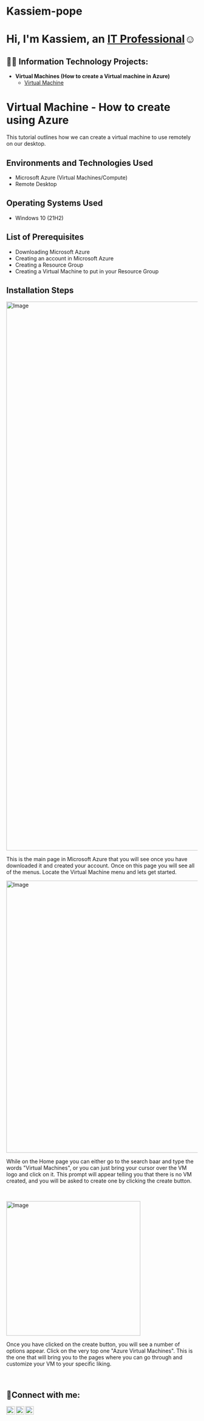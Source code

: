 # Kassiem-pope
<h1>Hi, I'm Kassiem, an <a href="https://linkedin.com/in/kassiem">IT Professional</a>☺</h1>

<h2>👨‍💻 Information Technology Projects:</h2>

- <b>Virtual Machines (How to create a Virtual machine in Azure)</b>
  - [Virtual Machine ](https://github.com/kpope1206/virtualmachine)
 

<h1>Virtual Machine - How to create using Azure</h1>
This tutorial outlines how we can create a virtual machine to use remotely on our desktop.<br />




<h2>Environments and Technologies Used</h2>

- Microsoft Azure (Virtual Machines/Compute)
- Remote Desktop

<h2>Operating Systems Used </h2>

- Windows 10</b> (21H2)

<h2>List of Prerequisites</h2>

- Downloading Microsoft Azure
- Creating an account in Microsoft Azure
- Creating a Resource Group
- Creating a Virtual Machine to put in your Resource Group 


<h2>Installation Steps</h2>

<p>
<img width="1440" alt="Image" src="https://github.com/user-attachments/assets/c41bb9ce-bf48-4f1a-84ed-6fd9a99498ce" />
</p>
<p>
This is the main page in Microsoft Azure that you will see once you have downloaded it and created your account. Once on this page you will see all of the menus. Locate the Virtual Machine menu and lets get started. 
</p>
<img width="714" alt="Image" src="https://github.com/user-attachments/assets/d0f91262-d2c5-4668-b37b-c22bb57a43ed" />
<br />


<p>
While on the Home page you can either go to the search baar and type the words "Virtual Machines", or you can just bring your cursor over the VM logo and click on it. This prompt will appear telling you that there is no VM created, and you will be asked to create one by clicking the create button. 
</p>
<br />

<p>
<img width="353" alt="Image" src="https://github.com/user-attachments/assets/5d0addf9-a9e4-4fb9-8d3a-2730608671b2" />
</p>
<p>
Once you have clicked on the create button, you will see a number of options appear. Click on the very top one "Azure Virtual Machines". This is the one that will bring you to the pages where you can go through and customize your VM to your specific liking.
</p>
<br />

<h2>🤳Connect with me:</h2>

[<img align="left" alt="Josh | Twitter" width="22px" src="https://cdn.jsdelivr.net/npm/simple-icons@v3/icons/twitter.svg" />][twitter]
[<img align="left" alt="Josh | LinkedIn" width="22px" src="https://cdn.jsdelivr.net/npm/simple-icons@v3/icons/linkedin.svg" />][linkedin]
[<img align="left" alt="Josh | Instagram" width="22px" src="https://cdn.jsdelivr.net/npm/simple-icons@v3/icons/instagram.svg" />][instagram]

[twitter]: https://twitter.com/Josh
[instagram]: https://www.instagram.com/Josh
[linkedin]: https://linkedin.com/in/Josh
